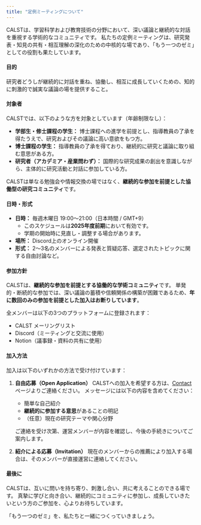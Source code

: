```yaml
---
title: "定例ミーティングについて"
---
```


CALSTは、学習科学および教育技術の分野において、深い議論と継続的な対話を重視する学術的なコミュニティです。
私たちの定例ミーティングは、研究発表・知見の共有・相互理解の深化のための中核的な場であり、「もう一つのゼミ」としての役割も果たしています。

#### 目的

研究者どうしが継続的に対話を重ね、協働し、相互に成長していくための、知的に刺激的で誠実な議論の場を提供すること。

#### 対象者

CALSTでは、以下のような方を対象としています（年齢制限なし）：

- **学部生・修士課程の学生：** 博士課程への進学を前提とし、指導教員の了承を得たうえで、研究およびその議論に高い意欲をもつ方。
- **博士課程の学生：** 指導教員の了承を得ており、継続的に研究と議論に取り組む意思がある方。
- **研究者（アカデミア・産業問わず）：** 国際的な研究成果の創出を意識しながら、主体的に研究活動と対話に参加している方。

CALSTは単なる勉強会や情報交換の場ではなく、**継続的な参加を前提とした協働型の研究コミュニティ**です。

#### 日時・形式

- **日時：** 毎週木曜日 19:00〜21:00（日本時間 / GMT+9）
  - このスケジュールは**2025年度前期**において有効です。
  - 学期の開始時に見直し・調整する場合があります。
- **場所：** Discord上のオンライン開催
- **形式：** 2〜3名のメンバーによる発表と質疑応答、選定されたトピックに関する自由討論など。

#### 参加方針

CALSTは、**継続的な参加を前提とする協働的な学術コミュニティ**です。
単発的・断続的な参加では、深い議論の蓄積や信頼関係の構築が困難であるため、**年に数回のみの参加を前提とした加入はお断りしています**。

全メンバーは以下の3つのプラットフォームに登録されます：

- CALST メーリングリスト
- Discord（ミーティングと交流に使用）
- Notion（議事録・資料の共有に使用）

#### 加入方法

加入は以下のいずれかの方法で受け付けています：

1. **自由応募（Open Application）**
   CALSTへの加入を希望する方は、[Contact](/contact) ページよりご連絡ください。
   メッセージには以下の内容を含めてください：
   - 簡単な自己紹介
   - **継続的に参加する意思**があることの明記
   - （任意）現在の研究テーマや関心分野

   ご連絡を受け次第、運営メンバーが内容を確認し、今後の手続きについてご案内します。

2. **紹介による応募（Invitation）**
   現在のメンバーからの推薦により加入する場合は、そのメンバーが直接運営に連絡してください。

#### 最後に

CALSTは、互いに問いを持ち寄り、刺激し合い、共に考えることのできる場です。
真摯に学びと向き合い、継続的にコミュニティに参加し、成長していきたいという方のご参加を、心よりお待ちしています。

「もう一つのゼミ」を、私たちと一緒につくっていきましょう。
